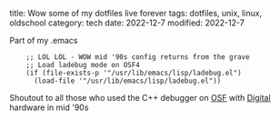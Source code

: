 title: Wow some of my dotfiles live forever
tags: dotfiles, unix, linux, oldschool
category: tech
date: 2022-12-7
modified: 2022-12-7

Part of my .emacs

```
    ;; LOL LOL - WOW mid '90s config returns from the grave
    ;; Load ladebug mode on OSF4
    (if (file-exists-p '"/usr/lib/emacs/lisp/ladebug.el")
      (load-file '"/usr/lib/emacs/lisp/ladebug.el"))
```

Shoutout to all those who used the C++ debugger on [OSF](https://en.wikipedia.org/wiki/OSF/1) with [Digital](https://en.wikipedia.org/wiki/Digital_Equipment_Corporation) hardware in mid '90s
